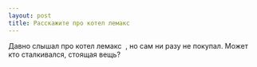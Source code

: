```yaml
---
layout: post 
title: Расскажите про котел лемакс  ‌‌ 
--- 
```

Давно слышал про котел лемакс  ‌‌ , но сам ни разу не покупал. Может кто сталкивался, стоящая вещь?